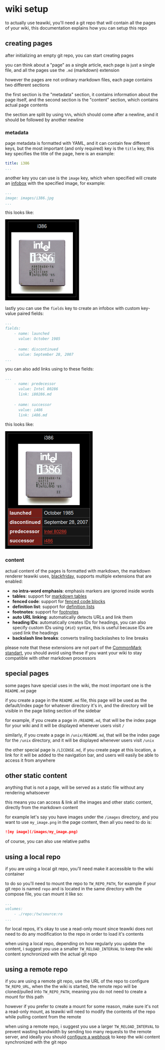 # wiki setup
to actually use teawiki, you'll need a git repo that will contain all the pages
of your wiki, this documentation explains how you can setup this repo

## creating pages
after initializing an empty git repo, you can start creating pages

you can think about a "page" as a single article, each page is just a single
file, and all the pages use the `.md` (markdown) extension

however the pages are not ordinary markdown files, each page contains two
different sections

the first section is the "metadata" section, it contains information about the
page itself, and the second section is the "content" section, which contains
actual page contents

the section are split by using `%%%`, which should come after a newline,
and it should be followed by another newline

### metadata
page metadata is formatted with YAML, and it can contain few different keys, but
the most important (and only required) key is the `title` key, this key
specifies the title of the page, here is an example:
```yaml
title: i386
...
```
another key you can use is the `image` key, which when specified will create an
[infobox](https://en.wikipedia.org/wiki/Infobox) with the specified image, for
example:
```yaml
...
image: images/i386.jpg
...
```
this looks like:

![](/assets/infobox1.png)

lastly you can use the `fields` key to create an infobox with custom key-value
paired fields:
```yaml
...
fields:
    - name: launched
      value: October 1985

    - name: discontinued
      value: September 28, 2007
...
```
you can also add links using to these fields:
```yaml
...
    - name: predecessor
      value: Intel 80286
      link: i80286.md

    - name: successor
      value: i486
      link: i486.md
```
this looks like:

![](/assets/infobox2.png)

### content
actual content of the pages is formatted with markdown, the markdown renderer
teawiki uses, [blackfriday](https://github.com/russross/blackfriday), supports
multiple extensions that are enabled:

- **no intra-word emphasis**: emphasis markers are ignored inside words
- **tables**: support for [markdown tables](https://www.markdownguide.org/extended-syntax/#tables)
- **fenced code**: support for [fenced code blocks](https://www.markdownguide.org/extended-syntax/#fenced-code-blocks)
- **definition list**: support for [definition lists](https://www.markdownguide.org/extended-syntax/#definition-lists)
- **footnotes**: support for [footnotes](https://www.markdownguide.org/extended-syntax/#footnotes)
- **auto URL linking**: automatically detects URLs and link them
- **heading IDs**: automatically creates IDs for headings, you can also specify
  custom IDs using `{#id}` syntax, this is useful because IDs are used link the
  headings
- **backslash line breaks**: converts trailing backslashes to line breaks

please note that these extensions are not part of the
[CommonMark standart](https://commonmark.org/), you should avoid using these if
you want your wiki to stay compatible with other markdown processors

## special pages
some pages have special uses in the wiki, the most important one is the
`README.md` page

if you create a page in the `README.md` file, this page will be used as the
default/index page for whatever directory it's in, and the directory will be
visible in the page listing section of the sidebar

for example, if you create a page in `/README.md`, that will be the index page
for your wiki and it will be displayed whenever users visit `/`

similarly, if you create a page in `/unix/README.md`, that will be the index
page for the `/unix` directory, and it will be displayed whenever users visit
`/unix`

the other special page is `/LICENSE.md`, if you create page at this location,
a link for it will be added to the navigation bar, and users will easily be able
to access it from anywhere

## other static content
anything that is not a page, will be served as a static file without any
rendering whatsoever

this means you can access & link all the images and other static content,
directly from the markdown content

for example let's say you have images under the `/images` directory, and you
want to use `my_image.png` in the page content, then all you need to do is:
```md
![my image](/images/my_image.png)
```
of course, you can also use relative paths

## using a local repo
if you are using a local git repo, you'll need make it accessible to the wiki
container

to do so you'll need to mount the repo to `TW_REPO_PATH`, for example if your
git repo is named `repo` and is located in the same directory with the compose
file, you can mount it like so:
```yaml
...
volumes:
    - ./repo:/tw/source:ro
...
```
for local repos, it's okay to use a read-only mount since teawiki does not need
to do any modification to the repo in order to load it's contents

when using a local repo, depending on how regularly you update the content, i
suggest you use a smaller `TW_RELOAD_INTERVAL` to keep the wiki content
synchronized with the actual git repo

## using a remote repo
if you are using a remote git repo, use the URL of the repo to configure
`TW_REPO_URL`, when the the wiki is started, the remote repo will be
cloned/pulled into `TW_REPO_PATH`, meaning you do not need to create a mount for
this path

however if you prefer to create a mount for some reason, make sure it's not a
read-only mount, as teawiki will need to modify the contents of the repo while
pulling content from the remote

when using a remote repo, i suggest you use a larger `TW_RELOAD_INTERVAL` to
prevent wasting bandwidth by sending too many requests to the remote server,
and ideally you should [configure a webhook](/docs/webhook.md) to keep the wiki
content synchronized with the git repo
